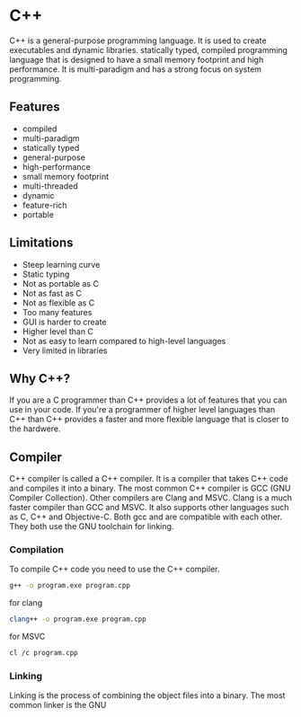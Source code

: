 # C++
C++ is a general-purpose programming language. It is used to create executables and dynamic libraries. statically typed, compiled programming language that is designed to have a small memory footprint and high performance. It is multi-paradigm and has a strong focus on system programming. 
## Features
- compiled 
- multi-paradigm 
- statically typed 
- general-purpose 
- high-performance 
- small memory footprint 
- multi-threaded 
- dynamic 
- feature-rich 
- portable
  
## Limitations
- Steep learning curve
- Static typing
- Not as portable as C
- Not as fast as C
- Not as flexible as C
- Too many features
- GUI is harder to create
- Higher level than C
- Not as easy to learn compared to high-level languages
- Very limited in libraries

## Why C++?
If you are a C programmer than C++ provides a lot of features that you can use in your code. If you're a programmer of higher level languages than C++ than C++ provides a faster and more flexible language that is closer to the hardwere.

## Compiler
C++ compiler is called a C++ compiler. It is a compiler that takes C++ code and compiles it into a binary.
The most common C++ compiler is GCC (GNU Compiler Collection). Other compilers are Clang and MSVC. Clang is a much faster compiler than GCC and MSVC. It also supports other languages such as C, C++ and Objective-C. Both gcc and are compatible with each other. They both use the GNU toolchain for linking.
### Compilation
To compile C++ code you need to use the C++ compiler.

```bash
g++ -o program.exe program.cpp
```
for clang
```bash
clang++ -o program.exe program.cpp
```
for MSVC
```bash
cl /c program.cpp
```
### Linking
Linking is the process of combining the object files into a binary. The most common linker is the GNU 